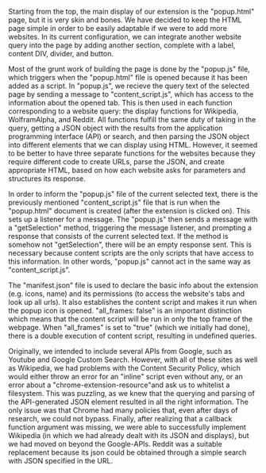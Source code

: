 Starting from the top, the main display of our extension is the "popup.html" page, but it is very skin and bones.
We have decided to keep the HTML page simple in order to be easily adaptable if we were to add more websites.
In its current configuration, we can integrate another website query into the page by adding another section, complete
with a label, content DIV, divider, and button.

Most of the grunt work of building the page is done by the "popup.js" file, which triggers when the "popup.html" file is
opened because it has been added as a script. In "popup.js", we recieve the query text of the selected page by sending a message
to "content_script.js", which has access to the information about the opened tab. This is then used in each function
corresponding to a website query: the display functions for Wikipedia, WolframAlpha, and Reddit. All functions fulfill the same duty of
taking in the query, getting a JSON object with the results from the application programming interface (API) or search, and then
parsing the JSON object into different elements that we can display using HTML. However, it seemed to be better to have three
separate functions for the websites because they require different code to create URLs, parse the JSON, and create appropriate
HTML, based on how each website asks for parameters and structures its response.

In order to inform the "popup.js" file of the current selected text, there is the previously mentioned "content_script.js"
file that is run when the "popup.html" document is created (after the extension is clicked on). This sets up a listener for
a message. The "popup.js" then sends a message with a "getSelection" method, triggering the message listener, and prompting a
response that consists of the current selected text. If the method is somehow not "getSelection", there will be an empty
response sent. This is necessary because content scripts are the only scripts that have access to this information. In other
words, "popup.js" cannot act in the same way as "content_script.js".

The "manifest.json" file is used to declare the basic info about the extension (e.g. icons, name) and its permissions (to
access the website's tabs and look up all urls). It also establishes the content script and makes it run when the popup icon
is opened. "all_frames: false" is an important distinction which means that the content script will be run in only the top
frame of the webpage. When "all_frames" is set to "true" (which we initially had done), there is a double execution of content
script, resulting in undefined queries.

Originally, we intended to include several APIs from Google, such as Youtube and Google Custom Search. However, with all of
these sites as well as Wikipedia, we had problems with the Content Security Policy, which would either throw an error for an
"inline" script even without any, or an error about a "chrome-extension-resource"and ask us to whitelist a filesystem. This was
puzzling, as we knew that the querying and parsing of the API-generated JSON element resulted in all the right information. The
only issue was that Chrome had many policies that, even after days of research, we could not bypass. Finally, after realizing that
a callback function argument was missing, we were able to successfully implement Wikipedia (in which we had already dealt with
its JSON and displays), but we had moved on beyond the Google-APIs. Reddit was a suitable replacement because its json could be
obtained through a simple search with JSON specified in the URL.